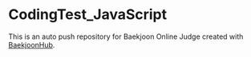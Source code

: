 # CodingTest_JavaScript
This is an auto push repository for Baekjoon Online Judge created with [BaekjoonHub](https://github.com/BaekjoonHub/BaekjoonHub).
